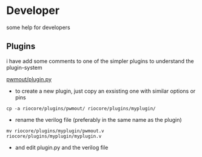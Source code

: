 # Developer

some help for developers

## Plugins

i have add some comments to one of the simpler plugins to understand the plugin-system

[pwmout/plugin.py](../riocore/plugins/pwmout/plugin.py)

* to create a new plugin, just copy an exsisting one with similar options or pins

```
cp -a riocore/plugins/pwmout/ riocore/plugins/myplugin/
```

* rename the verilog file (preferably in the same name as the plugin)

```
mv riocore/plugins/myplugin/pwmout.v riocore/plugins/myplugin/myplugin.v
```

* and edit plugin.py and the verilog file

